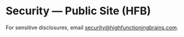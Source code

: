 # Security — Public Site (HFB)
For sensitive disclosures, email security@highfunctioningbrains.com.
